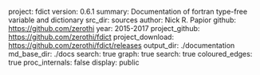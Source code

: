 project: fdict
version: 0.6.1
summary: Documentation of fortran type-free variable and dictionary
src_dir: sources
author: Nick R. Papior
github: https://github.com/zerothi
year: 2015-2017
project_github: https://github.com/zerothi/fdict
project_download: https://github.com/zerothi/fdict/releases
output_dir: ./documentation
md_base_dir: ./docs
search: true
graph: true
search: true
coloured_edges: true
proc_internals: false
display: public
